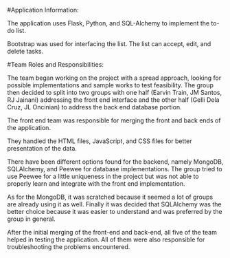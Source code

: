 #Application Information:

The application uses Flask, Python, and SQL-Alchemy to implement the to-do list. 

Bootstrap was used for interfacing the list. The list can accept, edit, and delete tasks. 


#Team Roles and Responsibilities:

The team began working on the project with a spread approach, looking for possible implementations and sample works to test feasibility. The group then decided to split into two groups with one half 
(Earvin Train, JM Santos, RJ Jainani) addressing the front end interface 
and the other half (Gelli Dela Cruz, JL Oncinian) to address the back end database portion.

The front end team was responsible for merging the front and back ends of the application. 

They handled the HTML files, JavaScript, and CSS files for better presentation of the data.

There have been different options found for the backend, namely MongoDB, SQLAlchemy, and Peewee for database implementations.
The group tried to use Peewee for a little uniqueness in the project but was not able to properly learn and integrate with the front end implementation. 

As for the MongoDB, it was scratched because it seemed a lot of groups are already using it as well. Finally it was decided that SQLAlchemy was the better choice because it was easier to understand and was preferred by the group in general.

After the initial merging of the front-end and back-end, all five of the team helped in testing the application. 
All of them were also responsible for troubleshooting the problems encountered.
